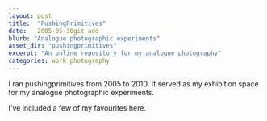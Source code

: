 ```yaml
---
layout: post
title:  "PushingPrimitives"
date:   2005-05-30git add
blurb: "Analogue photographic experiments"
asset_dir: "pushingprimitives"
excerpt: "An online repository for my analogue photography"
categories: work photography
---
```

I ran pushingprimitives from 2005 to 2010. It served as my exhibition space for my analogue photographic experiments.

I've included a few of my favourites here.
